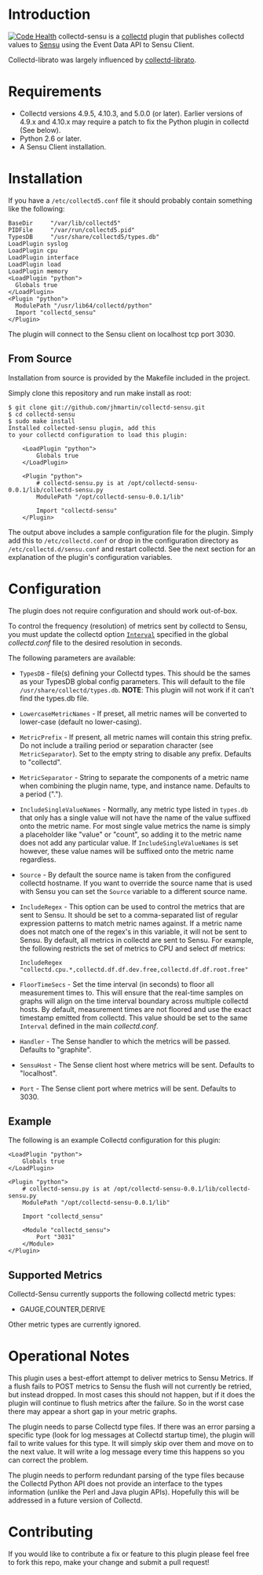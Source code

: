 # Introduction
[![Code Health](https://landscape.io/github/jhmartin/collectd-sensu/master/landscape.png)](https://landscape.io/github/jhmartin/collectd-sensu/master)
collectd-sensu is a [collectd](http://www.collectd.org/) plugin that
publishes collectd values to [Sensu](https://sensuapp.org) using the Event Data API to Sensu Client.

Collectd-librato was largely influenced by
[collectd-librato](https://github.com/librato/collectd-librato).

# Requirements

* Collectd versions 4.9.5, 4.10.3, and 5.0.0 (or later). Earlier
  versions of 4.9.x and 4.10.x may require a patch to fix the Python
  plugin in collectd (See below).
* Python 2.6 or later.
* A Sensu Client installation.

# Installation

If you have a `/etc/collectd5.conf` file it should probably contain something like the following:
```
BaseDir     "/var/lib/collectd5"
PIDFile     "/var/run/collectd5.pid"
TypesDB     "/usr/share/collectd5/types.db"
LoadPlugin syslog
LoadPlugin cpu
LoadPlugin interface
LoadPlugin load
LoadPlugin memory
<LoadPlugin "python">
  Globals true
</LoadPlugin>
<Plugin "python">
  ModulePath "/usr/lib64/collectd/python"
  Import "collectd_sensu"
</Plugin>

```

The plugin will connect to the Sensu client on localhost tcp port 3030.

## From Source

Installation from source is provided by the Makefile included in the
project.

Simply clone this repository and run make install as root:

```
$ git clone git://github.com/jhmartin/collectd-sensu.git
$ cd collectd-sensu
$ sudo make install
Installed collected-sensu plugin, add this
to your collectd configuration to load this plugin:

    <LoadPlugin "python">
        Globals true
    </LoadPlugin>

    <Plugin "python">
        # collectd-sensu.py is at /opt/collectd-sensu-0.0.1/lib/collectd-sensu.py
        ModulePath "/opt/collectd-sensu-0.0.1/lib"

        Import "collectd-sensu"
    </Plugin>
```

The output above includes a sample configuration file for the
plugin. Simply add this to `/etc/collectd.conf` or drop in the
configuration directory as `/etc/collectd.d/sensu.conf` and restart
collectd. See the next section for an explanation of the plugin's
configuration variables.


# Configuration

The plugin does not require configuration and should work out-of-box.

To control the frequency (resolution) of metrics sent by collectd to
Sensu, you must update the collectd option
[`Interval`](http://collectd.org/wiki/index.php/Interval) specified
in the global *collectd.conf* file to the desired resolution in seconds.

The following parameters are available:

* `TypesDB` - file(s) defining your Collectd types. This should be the
  sames as your TypesDB global config parameters. This will default to
  the file `/usr/share/collectd/types.db`. **NOTE**: This plugin will
  not work if it can't find the types.db file.

* `LowercaseMetricNames` - If preset, all metric names will be converted
  to lower-case (default no lower-casing).

* `MetricPrefix` - If present, all metric names will contain this string
  prefix. Do not include a trailing period or separation character
  (see `MetricSeparator`). Set to the empty string to disable any
  prefix. Defaults to "collectd".

* `MetricSeparator` - String to separate the components of a metric name
  when combining the plugin name, type, and instance name. Defaults to
  a period (".").

* `IncludeSingleValueNames` - Normally, any metric type listed in
  `types.db` that only has a single value will not have the name of
  the value suffixed onto the metric name. For most single value
  metrics the name is simply a placeholder like "value" or "count", so
  adding it to the metric name does not add any particular value. If
  `IncludeSingleValueNames` is set however, these value names will be
  suffixed onto the metric name regardless.

* `Source` - By default the source name is taken from the configured
  collectd hostname. If you want to override the source name that is
  used with Sensu you can set the `Source` variable to a
  different source name.

* `IncludeRegex` - This option can be used to control the metrics that
  are sent to Sensu. It should be set to a comma-separated
  list of regular expression patterns to match metric names
  against. If a metric name does not match one of the regex's in this
  variable, it will not be sent to Sensu. By default, all
  metrics in collectd are sent to Sensu. For example, the
  following restricts the set of metrics to CPU and select df metrics:

  `IncludeRegex "collectd.cpu.*,collectd.df.df.dev.free,collectd.df.df.root.free"`

* `FloorTimeSecs` - Set the time interval (in seconds) to floor all
  measurement times to. This will ensure that the real-time samples on
  graphs will align on the time interval boundary across multiple
  collectd hosts. By default, measurement times are not floored and use
  the exact timestamp emitted from collectd. This value should be set
  to the same `Interval` defined in the main *collectd.conf*.

* `Handler` - The Sense handler to which the metrics will be passed. Defaults to "graphite".

* `SensuHost` - The Sense client host where metrics will be sent. Defaults to "localhost".

* `Port` - The Sense client port where metrics will be sent. Defaults to 3030.
## Example

The following is an example Collectd configuration for this plugin:

    <LoadPlugin "python">
        Globals true
    </LoadPlugin>

    <Plugin "python">
        # collectd-sensu.py is at /opt/collectd-sensu-0.0.1/lib/collectd-sensu.py
        ModulePath "/opt/collectd-sensu-0.0.1/lib"

        Import "collectd_sensu"

        <Module "collectd_sensu">
            Port "3031"
        </Module>
    </Plugin>

## Supported Metrics

Collectd-Sensu currently supports the following collectd metric
types:

* GAUGE,COUNTER,DERIVE

Other metric types are currently ignored. 

# Operational Notes

This plugin uses a best-effort attempt to deliver metrics to Sensu
Metrics. If a flush fails to POST metrics to Sensu the flush
will not currently be retried, but instead dropped. In most cases this
should not happen, but if it does the plugin will continue to flush
metrics after the failure. So in the worst case there may appear a
short gap in your metric graphs.

The plugin needs to parse Collectd type files. If there was an error
parsing a specific type (look for log messages at Collectd startup
time), the plugin will fail to write values for this type. It will
simply skip over them and move on to the next value. It will write a log
message every time this happens so you can correct the problem.

The plugin needs to perform redundant parsing of the type files because
the Collectd Python API does not provide an interface to the types
information (unlike the Perl and Java plugin APIs). Hopefully this will
be addressed in a future version of Collectd.

# Contributing

If you would like to contribute a fix or feature to this plugin please
feel free to fork this repo, make your change and submit a pull
request!
